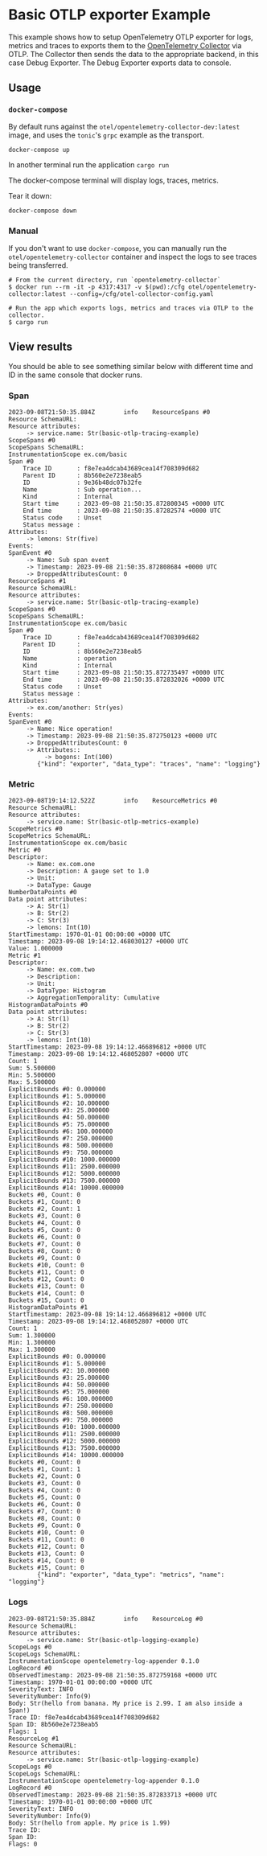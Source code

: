 # Basic OTLP exporter Example

This example shows how to setup OpenTelemetry OTLP exporter for logs, metrics
and traces to exports them to the [OpenTelemetry
Collector](https://github.com/open-telemetry/opentelemetry-collector) via OTLP. 
The Collector then sends the data to the appropriate backend, in this case 
Debug Exporter. The Debug Exporter exports data to console.

## Usage

### `docker-compose`

By default runs against the `otel/opentelemetry-collector-dev:latest` image, and uses the `tonic`'s
`grpc` example as the transport.

```shell
docker-compose up
```

In another terminal run the application `cargo run`

The docker-compose terminal will display logs, traces, metrics.

Tear it down:

```shell
docker-compose down
```

### Manual

If you don't want to use `docker-compose`, you can manually run the `otel/opentelemetry-collector` container
and inspect the logs to see traces being transferred.

```shell
# From the current directory, run `opentelemetry-collector`
$ docker run --rm -it -p 4317:4317 -v $(pwd):/cfg otel/opentelemetry-collector:latest --config=/cfg/otel-collector-config.yaml

# Run the app which exports logs, metrics and traces via OTLP to the collector.
$ cargo run
```

## View results

You should be able to see something similar below with different time and ID in the same console that docker runs.

### Span

```text
2023-09-08T21:50:35.884Z        info    ResourceSpans #0
Resource SchemaURL:
Resource attributes:
     -> service.name: Str(basic-otlp-tracing-example)
ScopeSpans #0
ScopeSpans SchemaURL:
InstrumentationScope ex.com/basic
Span #0
    Trace ID       : f8e7ea4dcab43689cea14f708309d682
    Parent ID      : 8b560e2e7238eab5
    ID             : 9e36b48dc07b32fe
    Name           : Sub operation...
    Kind           : Internal
    Start time     : 2023-09-08 21:50:35.872800345 +0000 UTC
    End time       : 2023-09-08 21:50:35.87282574 +0000 UTC
    Status code    : Unset
    Status message :
Attributes:
     -> lemons: Str(five)
Events:
SpanEvent #0
     -> Name: Sub span event
     -> Timestamp: 2023-09-08 21:50:35.872808684 +0000 UTC
     -> DroppedAttributesCount: 0
ResourceSpans #1
Resource SchemaURL:
Resource attributes:
     -> service.name: Str(basic-otlp-tracing-example)
ScopeSpans #0
ScopeSpans SchemaURL:
InstrumentationScope ex.com/basic
Span #0
    Trace ID       : f8e7ea4dcab43689cea14f708309d682
    Parent ID      :
    ID             : 8b560e2e7238eab5
    Name           : operation
    Kind           : Internal
    Start time     : 2023-09-08 21:50:35.872735497 +0000 UTC
    End time       : 2023-09-08 21:50:35.872832026 +0000 UTC
    Status code    : Unset
    Status message :
Attributes:
     -> ex.com/another: Str(yes)
Events:
SpanEvent #0
     -> Name: Nice operation!
     -> Timestamp: 2023-09-08 21:50:35.872750123 +0000 UTC
     -> DroppedAttributesCount: 0
     -> Attributes::
          -> bogons: Int(100)
        {"kind": "exporter", "data_type": "traces", "name": "logging"}
```

### Metric

```text
2023-09-08T19:14:12.522Z        info    ResourceMetrics #0
Resource SchemaURL:
Resource attributes:
     -> service.name: Str(basic-otlp-metrics-example)
ScopeMetrics #0
ScopeMetrics SchemaURL:
InstrumentationScope ex.com/basic
Metric #0
Descriptor:
     -> Name: ex.com.one
     -> Description: A gauge set to 1.0
     -> Unit:
     -> DataType: Gauge
NumberDataPoints #0
Data point attributes:
     -> A: Str(1)
     -> B: Str(2)
     -> C: Str(3)
     -> lemons: Int(10)
StartTimestamp: 1970-01-01 00:00:00 +0000 UTC
Timestamp: 2023-09-08 19:14:12.468030127 +0000 UTC
Value: 1.000000
Metric #1
Descriptor:
     -> Name: ex.com.two
     -> Description:
     -> Unit:
     -> DataType: Histogram
     -> AggregationTemporality: Cumulative
HistogramDataPoints #0
Data point attributes:
     -> A: Str(1)
     -> B: Str(2)
     -> C: Str(3)
     -> lemons: Int(10)
StartTimestamp: 2023-09-08 19:14:12.466896812 +0000 UTC
Timestamp: 2023-09-08 19:14:12.468052807 +0000 UTC
Count: 1
Sum: 5.500000
Min: 5.500000
Max: 5.500000
ExplicitBounds #0: 0.000000
ExplicitBounds #1: 5.000000
ExplicitBounds #2: 10.000000
ExplicitBounds #3: 25.000000
ExplicitBounds #4: 50.000000
ExplicitBounds #5: 75.000000
ExplicitBounds #6: 100.000000
ExplicitBounds #7: 250.000000
ExplicitBounds #8: 500.000000
ExplicitBounds #9: 750.000000
ExplicitBounds #10: 1000.000000
ExplicitBounds #11: 2500.000000
ExplicitBounds #12: 5000.000000
ExplicitBounds #13: 7500.000000
ExplicitBounds #14: 10000.000000
Buckets #0, Count: 0
Buckets #1, Count: 0
Buckets #2, Count: 1
Buckets #3, Count: 0
Buckets #4, Count: 0
Buckets #5, Count: 0
Buckets #6, Count: 0
Buckets #7, Count: 0
Buckets #8, Count: 0
Buckets #9, Count: 0
Buckets #10, Count: 0
Buckets #11, Count: 0
Buckets #12, Count: 0
Buckets #13, Count: 0
Buckets #14, Count: 0
Buckets #15, Count: 0
HistogramDataPoints #1
StartTimestamp: 2023-09-08 19:14:12.466896812 +0000 UTC
Timestamp: 2023-09-08 19:14:12.468052807 +0000 UTC
Count: 1
Sum: 1.300000
Min: 1.300000
Max: 1.300000
ExplicitBounds #0: 0.000000
ExplicitBounds #1: 5.000000
ExplicitBounds #2: 10.000000
ExplicitBounds #3: 25.000000
ExplicitBounds #4: 50.000000
ExplicitBounds #5: 75.000000
ExplicitBounds #6: 100.000000
ExplicitBounds #7: 250.000000
ExplicitBounds #8: 500.000000
ExplicitBounds #9: 750.000000
ExplicitBounds #10: 1000.000000
ExplicitBounds #11: 2500.000000
ExplicitBounds #12: 5000.000000
ExplicitBounds #13: 7500.000000
ExplicitBounds #14: 10000.000000
Buckets #0, Count: 0
Buckets #1, Count: 1
Buckets #2, Count: 0
Buckets #3, Count: 0
Buckets #4, Count: 0
Buckets #5, Count: 0
Buckets #6, Count: 0
Buckets #7, Count: 0
Buckets #8, Count: 0
Buckets #9, Count: 0
Buckets #10, Count: 0
Buckets #11, Count: 0
Buckets #12, Count: 0
Buckets #13, Count: 0
Buckets #14, Count: 0
Buckets #15, Count: 0
        {"kind": "exporter", "data_type": "metrics", "name": "logging"}
```

### Logs

```text
2023-09-08T21:50:35.884Z        info    ResourceLog #0
Resource SchemaURL:
Resource attributes:
     -> service.name: Str(basic-otlp-logging-example)
ScopeLogs #0
ScopeLogs SchemaURL:
InstrumentationScope opentelemetry-log-appender 0.1.0
LogRecord #0
ObservedTimestamp: 2023-09-08 21:50:35.872759168 +0000 UTC
Timestamp: 1970-01-01 00:00:00 +0000 UTC
SeverityText: INFO
SeverityNumber: Info(9)
Body: Str(hello from banana. My price is 2.99. I am also inside a Span!)
Trace ID: f8e7ea4dcab43689cea14f708309d682
Span ID: 8b560e2e7238eab5
Flags: 1
ResourceLog #1
Resource SchemaURL:
Resource attributes:
     -> service.name: Str(basic-otlp-logging-example)
ScopeLogs #0
ScopeLogs SchemaURL:
InstrumentationScope opentelemetry-log-appender 0.1.0
LogRecord #0
ObservedTimestamp: 2023-09-08 21:50:35.872833713 +0000 UTC
Timestamp: 1970-01-01 00:00:00 +0000 UTC
SeverityText: INFO
SeverityNumber: Info(9)
Body: Str(hello from apple. My price is 1.99)
Trace ID:
Span ID:
Flags: 0
```
